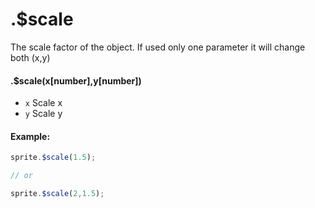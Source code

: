 # .$scale

The scale factor of the object.
If used only one parameter it will change both (x,y)

#### .$scale(x[number],y[number])

- `x` <Number> Scale x
- `y` <Number> Scale y

#### Example:

```javascript
sprite.$scale(1.5);

// or

sprite.$scale(2,1.5);
```
